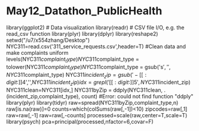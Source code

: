 # May12_Datathon_PublicHealth
library(ggplot2) # Data visualization
library(readr) # CSV file I/O, e.g. the read_csv function library(plyr)
library(dplyr)
library(reshape2)
setwd("/u7/x554zhang/Desktop")
NYC311=read.csv('311_service_requests.csv',header=T)
#Clean data and make complaints uniform
levels(NYC311$complaint_type)
NYC311$complaint_type = tolower(NYC311$complaint_type)
NYC311$complaint_type = gsub('s$','',NYC311$complaint_type)
NYC311$incident_zip=gsub('-[[:digit:]]{4}$','',NYC311$incident_zip)
idx=grepl('[[:digit:]]{5}',NYC311$incident_zip)
NYC311clean=NYC311[idx,]
NYC311byZip = ddply(NYC311clean, .(incident_zip,complaint_type), count)
#Error: could not find function "ddply"
library(plyr)
library(tidyr)
raw=spread(NYC311byZip,complaint_type,n)
raw[is.na(raw)]=0
counts=which(colSums(raw[,-1])<10)
zipcodes=raw[,1]
raw=raw[,-1]
raw=raw[,-counts]
processed=scale(raw,center=T,scale=T)
library(psych)
pca=principal(processed,nfactor=6,covar=F)
